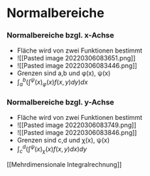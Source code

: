 # Normalbereiche
### Normalbereiche bzgl. x-Achse
+ Fläche wird von zwei Funktionen bestimmt
+ ![[Pasted image 20220306083651.png]]
+ ![[Pasted image 20220306083446.png]]
+ Grenzen sind a,b und φ(x), ψ(x)
+ $\int^b_a (\int^ψ(x)_φ(x) f(x,y)dy)dx$

### Normalbereiche bzgl. y-Achse
+ Fläche wird von zwei Funktionen bestimmt
+ ![[Pasted image 20220306083749.png]]
+ ![[Pasted image 20220306083846.png]]
+ Grenzen sind c,d und χ(x), ψ(x)
+ $\int^d_c (\int^ψ(x)_χ(x) f(x,y)dx)dy$

[[Mehrdimensionale Integralrechnung]]